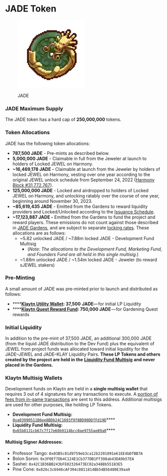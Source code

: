 # JADE Token

<figure><img src="../../.gitbook/assets/jade_coin_v1-1_scaled_3x_pngcrushed.png" alt=""><figcaption><p>JADE</p></figcaption></figure>

### JADE Maximum Supply

The JADE token has a hard cap of **250,000,000** tokens.

### **Token Allocations**

JADE has the following token allocations:

* **787,500 JADE** - Pre-mints as described below.
* **5,000,000 JADE** - Claimable in full from the Jeweler at launch to holders of Locked JEWEL on Harmony.
* **\~16,469,178 JADE -** Claimable at launch from the Jeweler by holders of locked JEWEL on Harmony, vesting over one year according to the original JEWEL unlock schedule from September 24, 2022 ([Harmony Block #31,772,767](https://explorer.harmony.one/block/31772767)).
* **125,000,000 JADE** - Locked and airdropped to holders of Locked JEWEL on Harmony, and unlocking ratably over the course of one year, beginning around November 30, 2023.
* **\~85,619,435 JADE** - Emitted from the Gardens to reward liquidity providers and Locked/Unlocked according to the [Issuance Schedule](../the-gardens/jade-gardens.md#issuance-schedule).
* **\~17,123,887 JADE -** Emitted from the Gardens to fund the project and reward players. These emissions do not count against those described in [JADE Gardens](../the-gardens/jade-gardens.md), and are subject to separate [locking rates](../the-gardens/#allocations-and-rewards). These allocations are as follows:
  * \~5.82 unlocked JADE / \~7.88m locked JADE - Development Fund Multisig
    * (_Note: The allocations to the Development Fund, Marketing Fund, and Founders Fund are all held in this single multisig._)
  * \~1.88m unlocked JADE / \~1.54m locked JADE - Jeweler (to reward sJEWEL stakers)

### **Pre-Minting**

A small amount of JADE was pre-minted prior to launch and distributed as follows:

* ****[**Klaytn Utility Wallet**](https://scope.klaytn.com/account/0xfECBd8Dd13fB958594Ad5d22d477786622A58Bca)**: 37,500  JADE**— for initial LP Liquidity
* ****[**Klaytn Quest Reward Fund**](https://scope.klaytn.com/account/0x24D557a1C580ec8B78E6e0de910df5E0CE090049)**: 750,000 JADE** — for Gardening Quest rewards

### **Initial Liquidity**

In addition to the pre-mint of 37,500 JADE, an additional 300,000 JADE (from the liquid JADE distribution to the Dev Fund) plus the equivalent of JEWEL from project funds was allocated toward initial liquidity for the JADE–JEWEL and JADE–KLAY Liquidity Pairs. **These LP Tokens and others created by the project are held in the** [**Liquidity Fund Multisig**](https://scope.klaytn.com/account/0x65b8131cb67c7f17e60b9114bcc0ae9755ae89a0) **and never placed in the Gardens.**

### **Klaytn Multisig Wallets**

Development funds on Klaytn are held in a **single multisig wallet** that requires 3 out of 4 signatures for any transactions to execute. A [portion of fees from in-game transactions](./#transactions-and-fee-distribution) are sent to this address. Additional multisigs are used for other purposes, like holding LP Tokens.

* **Development Fund Multisig:** [`0xa03990511B6ee8BDb24C1693f9f8BD90DDfFd19D`](https://scope.klaytn.com/account/0xa03990511B6ee8BDb24C1693f9f8BD90DDfFd19D)****
* **Liquidity Fund Multisig:** [`0x65b8131cb67c7f17e60b9114bcc0ae9755ae89a0`](https://scope.klaytn.com/account/0x65b8131cb67c7f17e60b9114bcc0ae9755ae89a0)****

#### **Multisig Signer Addresses:**

* Professor Tango: `0x03B5c81d9759eb3ca12b2201891e61EE4bDfBB7A`
* Bolon Soron: `0x3F0Ef7Db4C124E1Cb377DB1Ff398ab43DA9b57EA`&#x20;
* Sashei: `0x42C1B36BB243bFE02326473EC02a3488b55183E5`&#x20;
* Pine Cone: `0x826c3c6946cAF394c8811814Bb54B56480E39aa9`
